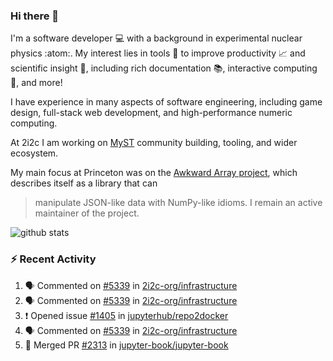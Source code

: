 ### Hi there 👋 

I'm a software developer 💻 with a background in experimental nuclear physics :atom:. My interest lies in tools :wrench: to improve productivity :chart_with_upwards_trend: and scientific insight :telescope:, including rich documentation 📚, interactive computing 🧮, and more! 

I have experience in many aspects of software engineering, including game design, full-stack web development, and high-performance numeric computing. 

At 2i2c I am working on [MyST](https://github.com/jupyter-book/mystmd) community building, tooling, and wider ecosystem. 

My main focus at Princeton was on the [Awkward Array project](awkward-array.org/), which describes itself as a library that can 
> manipulate JSON-like data with NumPy-like idioms. I remain an active maintainer of the project. 

![github stats](https://github-readme-stats.vercel.app/api?username=agoose77&show_icons=true&hide_rank=true&hide_title=true&bg_color=30,e76445,904e95&text_color=efe3ec&icon_color=efe3ec)
<!--
**agoose77/agoose77** is a ✨ _special_ ✨ repository because its `README.md` (this file) appears on your GitHub profile.

Here are some ideas to get you started:

- 🔭 I’m currently working on ...
- 🌱 I’m currently learning ...
- 👯 I’m looking to collaborate on ...
- 🤔 I’m looking for help with ...
- 💬 Ask me about ...
- 📫 How to reach me: ...
- 😄 Pronouns: ...
- ⚡ Fun fact: ...
-->

### :zap: Recent Activity

<!--START_SECTION:activity-->
1. 🗣 Commented on [#5339](https://github.com/2i2c-org/infrastructure/issues/5339#issuecomment-2631199252) in [2i2c-org/infrastructure](https://github.com/2i2c-org/infrastructure)
2. 🗣 Commented on [#5339](https://github.com/2i2c-org/infrastructure/issues/5339#issuecomment-2630715680) in [2i2c-org/infrastructure](https://github.com/2i2c-org/infrastructure)
3. ❗ Opened issue [#1405](https://github.com/jupyterhub/repo2docker/issues/1405) in [jupyterhub/repo2docker](https://github.com/jupyterhub/repo2docker)
4. 🗣 Commented on [#5339](https://github.com/2i2c-org/infrastructure/issues/5339#issuecomment-2627532656) in [2i2c-org/infrastructure](https://github.com/2i2c-org/infrastructure)
5. 🎉 Merged PR [#2313](https://github.com/jupyter-book/jupyter-book/pull/2313) in [jupyter-book/jupyter-book](https://github.com/jupyter-book/jupyter-book)
<!--END_SECTION:activity-->
